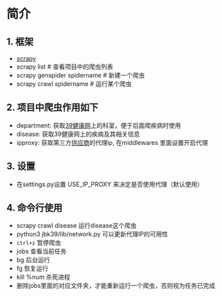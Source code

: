 <!--
 * @Author: mfuture@qq.com
 * @Date: 2021-10-12 13:08:44
 * @Description: 
 * @FilePath: /health39/README.md
-->

# 简介

## 1. 框架

- [scrapy](https://docs.scrapy.org/en/latest/index.html)
- scrapy list # 查看项目中的爬虫列表
- scrapy genspider spidername # 新建一个爬虫
- scrapy crawl spidername # 运行某个爬虫

## 2. 项目中爬虫作用如下

- department: 获取[39健康网](https://jbk.39.net/)上的科室，便于后面爬疾病时使用
- disease: 获取39健康网上的疾病及其相关信息
- ipproxy: 获取第三方[供应商](http://www.feidudaili.com/index/gratis/index)的代理ip, 在middlewares 里面设置开启代理

## 3. 设置

- 在settings.py设置 USE_IP_PROXY 来决定是否使用代理（默认使用）

## 4. 命令行使用

- scrapy crawl disease 运行disease这个爬虫
- python3 jbk39/lib/network.py 可以更新代理IP的可用性
- ```ctrl+z``` 暂停爬虫
- jobs 查看当前任务
- bg 后台运行
- fg 恢复运行
- kill %num 杀死进程
- 删除jobs里面的对应文件夹，才能重新运行一个爬虫，否则视为任务已完成
